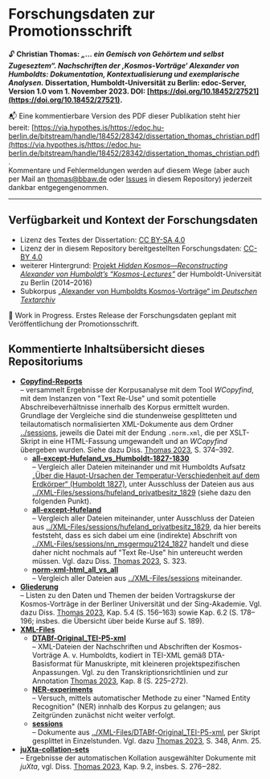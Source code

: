 # Forschungsdaten zur Promotionsschrift 

🔓 **Christian Thomas: *„… ein Gemisch von Gehörtem und selbst Zugeseztem“. Nachschriften der ‚Kosmos-Vorträge‘ Alexander von Humboldts: Dokumentation, Kontextualisierung und exemplarische Analysen.* Dissertation, Humboldt-Universität zu Berlin: edoc-Server, Version 1.0 vom 1. November 2023. DOI: [https://doi.org/10.18452/27521](https://doi.org/10.18452/27521).**

📬 Eine kommentierbare Version des PDF dieser Publikation steht hier bereit: [https://via.hypothes.is/https://edoc.hu-berlin.de/bitstream/handle/18452/28342/dissertation_thomas_christian.pdf](https://via.hypothes.is/https://edoc.hu-berlin.de/bitstream/handle/18452/28342/dissertation_thomas_christian.pdf). <br /> Kommentare und Fehlermeldungen werden auf diesem Wege (aber auch per Mail an [thomas@bbaw.de](mailto:thomas@bbaw.de) oder [Issues](https://github.com/cthomasdta/diss-avhkv/issues) in diesem Repository) jederzeit dankbar entgegengenommen.

----------

## Verfügbarkeit und Kontext der Forschungsdaten

* Lizenz des Textes der Dissertation: [CC BY-SA 4.0](https://creativecommons.org/licenses/by-sa/4.0/deed.de)
* Lizenz der in diesem Repository bereitgestellten Forschungsdaten: [CC-BY 4.0](https://creativecommons.org/licenses/by/4.0/deed.de)
* weiterer Hintergrund: [Projekt *Hidden Kosmos—Reconstructing Alexander von Humboldt’s “Kosmos-Lectures”*](https://www.culture.hu-berlin.de/de/forschung/projekte/hidden-kosmos) der Humboldt-Universität zu Berlin (2014–2016)
* Subkorpus [„Alexander von Humboldts Kosmos-Vorträge“ im _Deutschen Textarchiv_](http://www.deutschestextarchiv.de/search/metadata?corpus=avhkv)

🚧 Work in Progress. Erstes Release der Forschungsdaten geplant mit Veröffentlichung der Promotionsschrift.

## Kommentierte Inhaltsübersicht dieses Repositoriums

* **[Copyfind-Reports](https://github.com/cthomasdta/diss-avhkv/tree/master/Copyfind-Reports)** <br /> – versammelt Ergebnisse der Korpusanalyse mit dem Tool *WCopyfind*, mit dem Instanzen von "Text Re-Use" und somit potentielle Abschreibeverhältnisse innerhalb des Korpus ermittelt wurden. Grundlage der Vergleiche sind die stundenweise gesplitteten und teilautomatisch normalisierten XML-Dokumente aus dem Ordner [../sessions](https://github.com/cthomasdta/diss-avhkv/tree/master/XML-Files/sessions), jeweils die Datei mit der Endung `.norm.xml`, die per XSLT-Skript in eine HTML-Fassung umgewandelt und an *WCopyfind* übergeben wurden. Siehe dazu Diss. [Thomas 2023](https://doi.org/10.18452/27521), S. 374–392.
   * **[all-except-Hufeland_vs_Humboldt-1827-1830](https://github.com/cthomasdta/diss-avhkv/tree/master/Copyfind-Reports/all-except-Hufeland_vs_Humboldt-1827-1830)** <br /> – Vergleich aller Dateien miteinander und mit Humboldts Aufsatz [„Über die Haupt-Ursachen der Temperatur-Verschiedenheit auf dem Erdkörper“ (Humboldt 1827)](https://www.deutschestextarchiv.de/humboldt_ursachen_1830), unter Ausschluss der Dateien aus aus [../XML-Files/sessions/hufeland_privatbesitz_1829](https://github.com/cthomasdta/diss-avhkv/tree/master/XML-Files/sessions/hufeland_privatbesitz_1829) (siehe dazu den folgenden Punkt).
   * **[all-except-Hufeland](https://github.com/cthomasdta/diss-avhkv/tree/master/Copyfind-Reports/all-except-Hufeland)** <br /> – Vergleich aller Dateien miteinander, unter Ausschluss der Dateien aus [../XML-Files/sessions/hufeland_privatbesitz_1829](https://github.com/cthomasdta/diss-avhkv/tree/master/XML-Files/sessions/hufeland_privatbesitz_1829), da hier bereits feststeht, dass es sich dabei um eine (indirekte) Abschrift von [../XML-Files/sessions/nn_msgermqu2124_1827](https://github.com/cthomasdta/diss-avhkv/tree/master/XML-Files/sessions/nn_msgermqu2124_1827) handelt und diese daher nicht nochmals auf "Text Re-Use" hin untereucht werden müssen. Vgl. dazu Diss. [Thomas 2023](https://doi.org/10.18452/27521), S. 323.
   * **[norm-xml-html_all_vs_all](https://github.com/cthomasdta/diss-avhkv/tree/master/Copyfind-Reports/norm-xml-html_all_vs_all)** <br /> – Vergleich aller Dateien aus [../XML-Files/sessions](https://github.com/cthomasdta/diss-avhkv/tree/master/XML-Files/sessions) miteinander.
* **[Gliederung](https://github.com/cthomasdta/diss-avhkv/tree/master/Gliederung)** <br /> – Listen zu den Daten und Themen der beiden Vortragskurse der Kosmos-Vorträge in der Berliner Universität und der Sing-Akademie. Vgl. dazu Diss. [Thomas 2023](https://doi.org/10.18452/27521), Kap. 5.4 (S. 156–163) sowie Kap. 6.2 (S. 178–196; insbes. die Übersicht über beide Kurse auf S. 189).
* **[XML-Files](https://github.com/cthomasdta/diss-avhkv/tree/master/XML-Files)**
   * **[DTABf-Original_TEI-P5-xml](https://github.com/cthomasdta/diss-avhkv/tree/master/XML-Files/DTABf-Original_TEI-P5-xml)** <br /> – XML-Dateien der Nachschriften und Abschriften der Kosmos-Vorträge A. v. Humboldts, kodiert in TEI-XML gemäß DTA-Basisformat für Manuskripte, mit kleineren projektspezifischen Anpassungen. Vgl. zu den Transkriptionsrichtlinien und zur Annotation [Thomas 2023](https://doi.org/10.18452/27521), Kap. 8 (S. 225–272).
   * **[NER-experiments](https://github.com/cthomasdta/diss-avhkv/tree/master/XML-Files/NER-experiments)** <br /> – Versuch, mittels automatischer Methode zu einer "Named Entity Recognition" (NER) innhalb des Korpus zu gelangen; aus Zeitgründen zunächst nicht weiter verfolgt.
   * **[sessions](https://github.com/cthomasdta/diss-avhkv/tree/master/XML-Files/sessions)** <br /> – Dokumente aus [../XML-Files/DTABf-Original_TEI-P5-xml](https://github.com/cthomasdta/diss-avhkv/tree/master/XML-Files/DTABf-Original_TEI-P5-xml), per Skript gesplittet in Einzelstunden. Vgl. dazu [Thomas 2023](https://doi.org/10.18452/27521), S. 348, Anm. 25.
* **[juXta-collation-sets](https://github.com/cthomasdta/diss-avhkv/tree/master/juXta-collation-sets)** <br /> – Ergebnisse der automatischen Kollation ausgewählter Dokumente mit *juXta*, vgl. Diss. [Thomas 2023](https://doi.org/10.18452/27521), Kap. 9.2, insbes. S. 276‒282.
